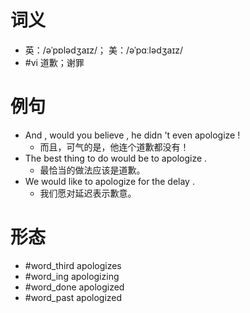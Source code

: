# 词义
- 英：/əˈpɒlədʒaɪz/； 美：/əˈpɑːlədʒaɪz/
- #vi 道歉；谢罪
# 例句
- And , would you believe , he didn 't even apologize !
	- 而且，可气的是，他连个道歉都没有！
- The best thing to do would be to apologize .
	- 最恰当的做法应该是道歉。
- We would like to apologize for the delay .
	- 我们愿对延迟表示歉意。
# 形态
- #word_third apologizes
- #word_ing apologizing
- #word_done apologized
- #word_past apologized
